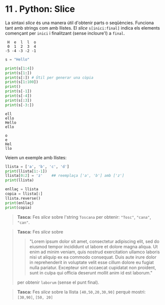 11 . Python: Slice
=========================

La sintaxi _slice_ és una manera útil d'obtenir parts o seqüències. Funciona tant amb strings com amb llistes. El _slice_ `s[inici:final]` indica els elements començant per `inici` i finalitzant (sense incloure'l) a `final`.

```
 H  e  l  l  o
 0  1  2  3  4
-5 -4 -3 -2 -1
```

```python
s = "Hello"

print(s[1:4])
print(s[1:])
print(s[:]) # Útil per generar una còpia
print(s[1:100])
print()
print(s[-1])
print(s[-4])
print(s[:3])
print(s[-3:])
```

```
ell
ello
Hello
ello

o
e
Hel
llo
```

Veiem un exemple amb llistes:

```python
llista = ['a', 'b', 'c', 'd']
print(llista[1:-1])
llista[0:2] = 'z'    ## reemplaça ['a', 'b'] amb ['z']
print(llista)

enllaç = llista
copia = llista[:]
llista.reverse()
print(enllaç)
print(copia)
```

> **Tasca:** Fes _slice_ sobre l'string `Toscana` per obtenir: `"Tosc"`, `"cana"`, `"can"`.

> **Tasca:** Fes _slice_ sobre 
>
>>"Lorem ipsum dolor sit amet, consectetur adipiscing elit, sed do eiusmod tempor incididunt ut labore et dolore magna aliqua. Ut enim ad minim veniam, quis nostrud exercitation ullamco laboris nisi ut aliquip ex ea commodo consequat. Duis aute irure dolor in reprehenderit in voluptate velit esse cillum dolore eu fugiat nulla pariatur. Excepteur sint occaecat cupidatat non proident, sunt in culpa qui officia deserunt mollit anim id est laborum."
>
> per obtenir `laborum` (sense el punt final).

> **Tasca:** Fes _slice_ sobre la llista `[40,50,20,30,90]`  perquè mostri: `[30,90]`, `[50, 20]` 

